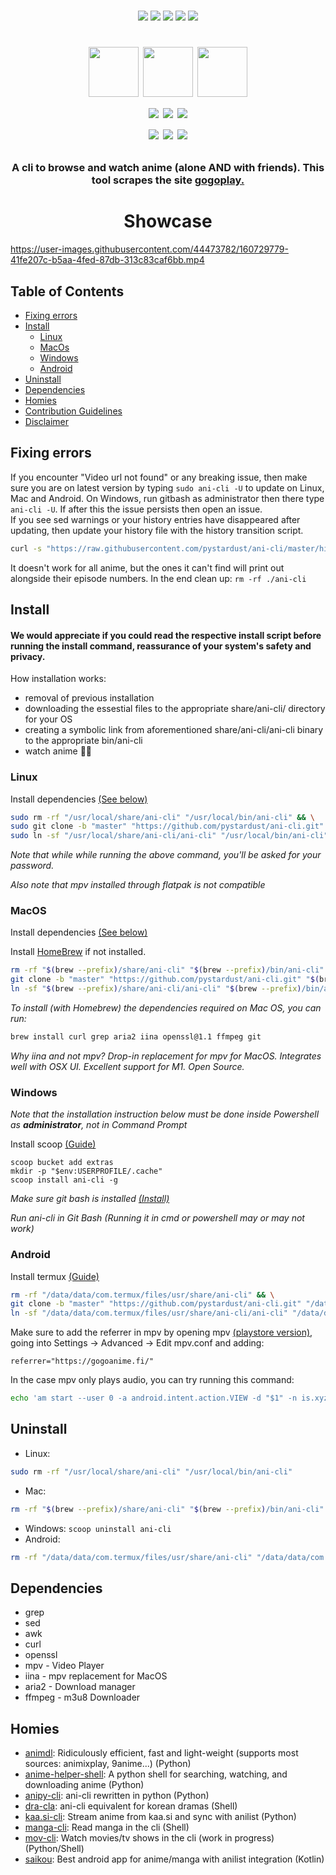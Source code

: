 <p align=center>
<br>
<a href="http://makeapullrequest.com"><img src="https://img.shields.io/badge/PRs-welcome-brightgreen.svg"></a>
<img src="https://img.shields.io/badge/os-linux-brightgreen">
<img src="https://img.shields.io/badge/os-mac-brightgreen">
<img src="https://img.shields.io/badge/os-windows-brightgreen">
<img src="https://img.shields.io/badge/os-android-brightgreen">
<br>
<h1 align="center">
<a href="https://matrix.to/#/#ani-cli:matrix.org"><img src="https://element.io/blog/content/images/2020/07/Logomark---white-on-green.png" width="80"></a>
<a href="https://discord.gg/aqu7GpqVmR"><img src="https://pnggrid.com/wp-content/uploads/2021/05/Discord-Logo-Square-1024x1024.png" width="80"></a>
<a href="https://nightly.revolt.chat/invite/4FKHbs78"><img src="https://developers.revolt.chat/img/logo.png" width="80"></a>
<br>
<a href="https://github.com/port19x"><img src="https://img.shields.io/badge/lead-port19x-lightblue"></a>
<a href="https://github.com/CoolnsX"><img src="https://img.shields.io/badge/maintainer-CoolnsX-blue"></a>
<a href="https://github.com/RaynardGerraldo"><img src="https://img.shields.io/badge/maintainer-RayGL-blue"></a>
<br>
<a href="https://github.com/71zenith"><img src="https://img.shields.io/badge/maintainer-71zenith-blue"></a>
<a href="https://github.com/iamchokerman"><img src="https://img.shields.io/badge/maintainer-iamchokerman-blue"></a>
<a href="https://github.com/Derisis13"><img src="https://img.shields.io/badge/maintainer-Derisis13-blue"></a>

</p>

<h3 align="center">
A cli to browse and watch anime (alone AND with friends). This tool scrapes the site <a href="https://gogoplay5.com">gogoplay.</a>
</h3>
	
<h1 align="center">
	Showcase
</h1>

https://user-images.githubusercontent.com/44473782/160729779-41fe207c-b5aa-4fed-87db-313c83caf6bb.mp4

## Table of Contents

- [Fixing errors](#Fixing-errors)
- [Install](#Installation)
  - [Linux](#Linux)
  - [MacOs](#MacOS)
  - [Windows](#Windows)
  - [Android](#Android)
- [Uninstall](#Uninstall)
- [Dependencies](#Dependencies)
- [Homies](#Homies)
- [Contribution Guidelines](./CONTRIBUTING.md)
- [Disclaimer](./disclaimer.md)

## Fixing errors

If you encounter "Video url not found" or any breaking issue, then make sure you are on latest version by typing
`sudo ani-cli -U` to update on Linux, Mac and Android. On Windows, run gitbash as administrator then there type `ani-cli -U`.
If after this the issue persists then open an issue.
<br>
If you see sed warnings or your history entries have disappeared after updating, then update your history file with the history transition script. 
```sh
curl -s "https://raw.githubusercontent.com/pystardust/ani-cli/master/hist_transition.sh" | sh
```
It doesn't work for all anime, but the ones it can't find will print out alongside their episode numbers. In the end clean up: `rm -rf ./ani-cli`

## Install
#### We would appreciate if you could read the respective install script before running the install command, reassurance of your system's safety and privacy.  

How installation works:
- removal of previous installation
- downloading the essestial files to the appropriate share/ani-cli/ directory for your OS
- creating a symbolic link from aforementioned share/ani-cli/ani-cli binary to the appropriate bin/ani-cli
- watch anime 💪🏻

### Linux

Install dependencies [(See below)](#Dependencies)

```sh
sudo rm -rf "/usr/local/share/ani-cli" "/usr/local/bin/ani-cli" && \
sudo git clone -b "master" "https://github.com/pystardust/ani-cli.git" "/usr/local/share/ani-cli" && \
sudo ln -sf "/usr/local/share/ani-cli/ani-cli" "/usr/local/bin/ani-cli"
```
*Note that while while running the above command, you'll be asked for your password.*

*Also note that mpv installed through flatpak is not compatible*

### MacOS

Install dependencies [(See below)](#Dependencies)

Install [HomeBrew](https://docs.brew.sh/Installation) if not installed.

```sh
rm -rf "$(brew --prefix)/share/ani-cli" "$(brew --prefix)/bin/ani-cli" && \
git clone -b "master" "https://github.com/pystardust/ani-cli.git" "$(brew --prefix)/share/ani-cli" && \
ln -sf "$(brew --prefix)/share/ani-cli/ani-cli" "$(brew --prefix)/bin/ani-cli"
```

*To install (with Homebrew) the dependencies required on Mac OS, you can run:*

```sh
brew install curl grep aria2 iina openssl@1.1 ffmpeg git
``` 
*Why iina and not mpv? Drop-in replacement for mpv for MacOS. Integrates well with OSX UI. Excellent support for M1. Open Source.*  

### Windows

*Note that the installation instruction below must be done inside 
Powershell as **administrator**, not in Command Prompt*

Install scoop [(Guide)](https://scoop.sh/)
```
scoop bucket add extras
mkdir -p "$env:USERPROFILE/.cache"
scoop install ani-cli -g
```

*Make sure git bash is installed [(Install)](https://git-scm.com/download/win)*

*Run ani-cli in Git Bash (Running it in cmd or powershell may or may not work)*

### Android

Install termux [(Guide)](https://termux.com/)

```sh
rm -rf "/data/data/com.termux/files/usr/share/ani-cli" && \
git clone -b "master" "https://github.com/pystardust/ani-cli.git" "/data/data/com.termux/files/usr/share/ani-cli" && \
ln -sf "/data/data/com.termux/files/usr/share/ani-cli/ani-cli" "/data/data/com.termux/files/usr/bin/ani-cli"
```
Make sure to add the referrer in mpv by opening mpv [(playstore version)](https://play.google.com/store/apps/details?id=is.xyz.mpv), going into Settings -> Advanced -> Edit mpv.conf and adding:

```
referrer="https://gogoanime.fi/"
```

In the case mpv only plays audio, you can try running this command:
```sh
echo 'am start --user 0 -a android.intent.action.VIEW -d "$1" -n is.xyz.mpv/.MPVActivity' > $PREFIX/bin/mpv
```


## Uninstall

* Linux:  
```sh
sudo rm -rf "/usr/local/share/ani-cli" "/usr/local/bin/ani-cli"
```
* Mac:  
```sh
rm -rf "$(brew --prefix)/share/ani-cli" "$(brew --prefix)/bin/ani-cli"
```
* Windows: ```scoop uninstall ani-cli```
* Android:  
```sh
rm -rf "/data/data/com.termux/files/usr/share/ani-cli" "/data/data/com.termux/files/usr/bin/ani-cli"
```

## Dependencies

- grep
- sed
- awk
- curl
- openssl
- mpv - Video Player
- iina - mpv replacement for MacOS
- aria2 - Download manager
- ffmpeg - m3u8 Downloader

## Homies 

* [animdl](https://github.com/justfoolingaround/animdl): Ridiculously efficient, fast and light-weight (supports most sources: animixplay, 9anime...) (Python)
* [anime-helper-shell](https://github.com/Atreyagaurav/anime-helper-shell): A python shell for searching, watching, and downloading anime (Python)
* [anipy-cli](https://github.com/sdaqo/anipy-cli): ani-cli rewritten in python (Python)
* [dra-cla](https://github.com/CoolnsX/dra-cla): ani-cli equivalent for korean dramas (Shell)
* [kaa.si-cli](https://github.com/Soviena/kaa.si-cli): Stream anime from kaa.si and sync with anilist (Python)
* [manga-cli](https://github.com/7USTIN/manga-cli): Read manga in the cli (Shell)
* [mov-cli](https://github.com/mov-cli/mov-cli): Watch movies/tv shows in the cli (work in progress) (Python/Shell)
* [saikou](https://github.com/saikou-app/saikou): Best android app for anime/manga with anilist integration (Kotlin)
